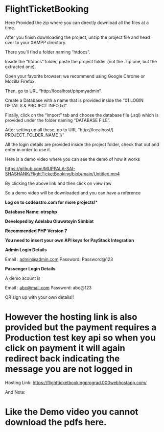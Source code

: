 # FlightTicketBooking

Here Provided the zip where you can directly download all the files at a time.

After you finish downloading the project, unzip the project file and head over to your XAMPP directory.

There you’ll find a folder naming “htdocs”.

Inside the “htdocs” folder, paste the project folder (not the .zip one, but the extracted one).

Open your favorite browser; we recommend using Google Chrome or Mozilla Firefox.

Then, go to URL “http://localhost/phpmyadmin“.

Create a Database with a name that is provided inside the “01 LOGIN DETAILS & PROJECT INFO.txt”.

Finally, click on the “Import” tab and choose the database file (.sql) which is provided under the folder naming “DATABASE FILE”.

After setting up all these, go to URL “http://localhost/[ PROJECT_FOLDER_NAME ]/“

All the login details are provided inside the project folder, check that out and enter in order to use it.

Here is a demo video where you can see the demo of how it works

https://github.com/MUPPALA-SAI-SHASHANK/FlightTicketBooking/blob/main/Untitled.mp4

By clicking the above link and then click on view raw

So a demo video will be downloaded and you can have a reference

**Log on to codeastro.com for more projects!***

**Database Name: otrsphp**

**Developed by Adelabu Oluwatoyin Simbiat**

**Recommended PHP Version 7**


**You need to insert your own API keys for PayStack Integration**


**Admin Login Details**

Email   : admin@admin.com
Password: Password@123

**Passenger Login Details**

A demo acount is 

Email   : abc@mail.com
Password: abc@123

OR sign up with your own details!!


# However the hosting link is also provided but the payment requires a Production test key api so when you click on payment it will again redirect back indicating the message you are not logged in 
Hosting Link:  https://flightticketbookingprograd.000webhostapp.com/

And Note:

# Like the Demo video you cannot download the pdfs here.
